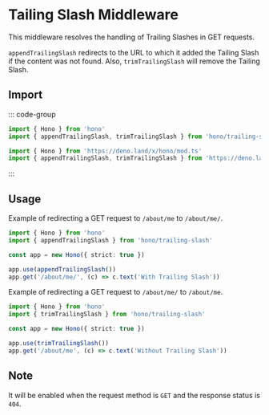 # Tailing Slash Middleware

This middleware resolves the handling of Trailing Slashes in GET requests.

`appendTrailingSlash` redirects to the URL to which it added the Tailing Slash if the content was not found. Also, `trimTrailingSlash` will remove the Tailing Slash.

## Import

::: code-group

```ts [npm]
import { Hono } from 'hono'
import { appendTrailingSlash, trimTrailingSlash } from 'hono/trailing-slash'
```

```ts [Deno]
import { Hono } from 'https://deno.land/x/hono/mod.ts'
import { appendTrailingSlash, trimTrailingSlash } from 'https://deno.land/x/hono/middleware.ts'
```

:::

## Usage

Example of redirecting a GET request to `/about/me` to `/about/me/`.

```ts
import { Hono } from 'hono'
import { appendTrailingSlash } from 'hono/trailing-slash'

const app = new Hono({ strict: true })

app.use(appendTrailingSlash())
app.get('/about/me/', (c) => c.text('With Trailing Slash'))
```

Example of redirecting a GET request to `/about/me/` to `/about/me`.

```ts
import { Hono } from 'hono'
import { trimTrailingSlash } from 'hono/trailing-slash'

const app = new Hono({ strict: true })

app.use(trimTrailingSlash())
app.get('/about/me', (c) => c.text('Without Trailing Slash'))
```

## Note

It will be enabled when the request method is `GET` and the response status is `404`.
